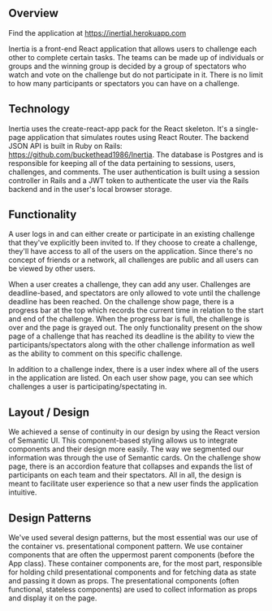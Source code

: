 ## Overview

Find the application at https://inertial.herokuapp.com

Inertia is a front-end React application that allows users to challenge each
other to complete certain tasks. The teams can be made up of individuals or
groups and the winning group is decided by a group of spectators who watch and
vote on the challenge but do not participate in it. There is no limit to how
many participants or spectators you can have on a challenge.

## Technology

Inertia uses the create-react-app pack for the React skeleton. It's a
single-page application that simulates routes using React Router. The backend
JSON API is built in Ruby on Rails: https://github.com/buckethead1986/Inertia.
The database is Postgres and is responsible for keeping all of the data
pertaining to sessions, users, challenges, and comments. The user authentication
is built using a session controller in Rails and a JWT token to authenticate the
user via the Rails backend and in the user's local browser storage.

## Functionality

A user logs in and can either create or participate in an existing challenge
that they've explicitly been invited to. If they choose to create a challenge,
they'll have access to all of the users on the application. Since there's no
concept of friends or a network, all challenges are public and all users can be
viewed by other users.

When a user creates a challenge, they can add any user. Challenges are
deadline-based, and spectators are only allowed to vote until the challenge
deadline has been reached. On the challenge show page, there is a progress bar
at the top which records the current time in relation to the start and end of
the challenge. When the progress bar is full, the challenge is over and the page
is grayed out. The only functionality present on the show page of a challenge
that has reached its deadline is the ability to view the participants/spectators
along with the other challenge information as well as the ability to comment on
this specific challenge.

In addition to a challenge index, there is a user index where all of the users
in the application are listed. On each user show page, you can see which
challenges a user is participating/spectating in.

## Layout / Design

We achieved a sense of continuity in our design by using the React version of
Semantic UI. This component-based styling allows us to integrate components and
their design more easily. The way we segmented our information was through the
use of Semantic cards. On the challenge show page, there is an accordion feature
that collapses and expands the list of participants on each team and their
spectators. All in all, the design is meant to facilitate user experience so
that a new user finds the application intuitive.

## Design Patterns

We've used several design patterns, but the most essential was our use of the
container vs. presentational component pattern. We use container components that
are often the uppermost parent components (before the App class). These
container components are, for the most part, responsible for holding child
presentational components and for fetching data as state and passing it down as
props. The presentational components (often functional, stateless components)
are used to collect information as props and display it on the page.
